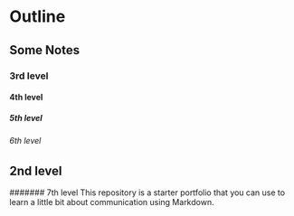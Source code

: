 # Outline
## Some Notes
### 3rd level
#### 4th level
##### 5th level
###### 6th level
## 2nd level
####### 7th level
This repository is a starter portfolio that you can use to learn a little bit about communication using Markdown.

